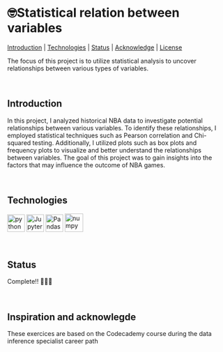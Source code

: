 # 🤓Statistical relation between variables
[Introduction](#introduction_h)  | [Technologies](#technologies_h) | [Status](#status_h) | [Acknowledge](#acknowledge_h) | [License](#license_h)

<p>The focus of this project is to utilize statistical analysis to uncover relationships between various types of variables.</p><br>

<h2>Introduction<a name="introduction_h"></a></h2>
<p>In this project, I analyzed historical NBA data to investigate potential relationships between various variables. To identify these relationships, I employed statistical techniques such as Pearson correlation and Chi-squared testing. Additionally, I utilized plots such as box plots and frequency plots to visualize and better understand the relationships between variables. The goal of this project was to gain insights into the factors that may influence the outcome of NBA games.</p><br>


<h2>Technologies<a name="technologies_h"></a></h2>
<p></p>
<a href="https://www.python.org"><img src='https://raw.githubusercontent.com/get-icon/geticon/master/icons/python.svg' width="40" height="40" alt='python'/></a>
<a href="https://jupyter.org/"><img src='https://raw.githubusercontent.com/gilbarbara/logos/f4c8e8b933aa80ce83b6d6d387e016bf4cb4e376/logos/jupyter.svg' width="40" height="40" alt='Jupyter notebook'/></a>
<a href="https://pandas.pydata.org/"><img src='https://numfocus.org/wp-content/uploads/2016/07/pandas-logo-300.png' width="40" height="40" alt='Pandas'/></a>
<a href="https://scipy.org/"><img src='https://encrypted-tbn0.gstatic.com/images?q=tbn:ANd9GcSo5AwXhJvteCYKz0Q8GSLItZGehhIvXoNjMvQk9ba6GLX21_DFzVdO-UUh2Frs8jgGgrI&usqp=CAU' width="42" height="42" alt='numpy'/></a>
</p><br>

<h2>Status <a name="status_h"></a></h2>
<p>Complete!! 🎉🎉🎉</p><br>

<h2>Inspiration and acknowlegde <a name="acknowledge_h"></h2>
<p>These exercices are based on the Codecademy course during the data inference specialist career path</p>

